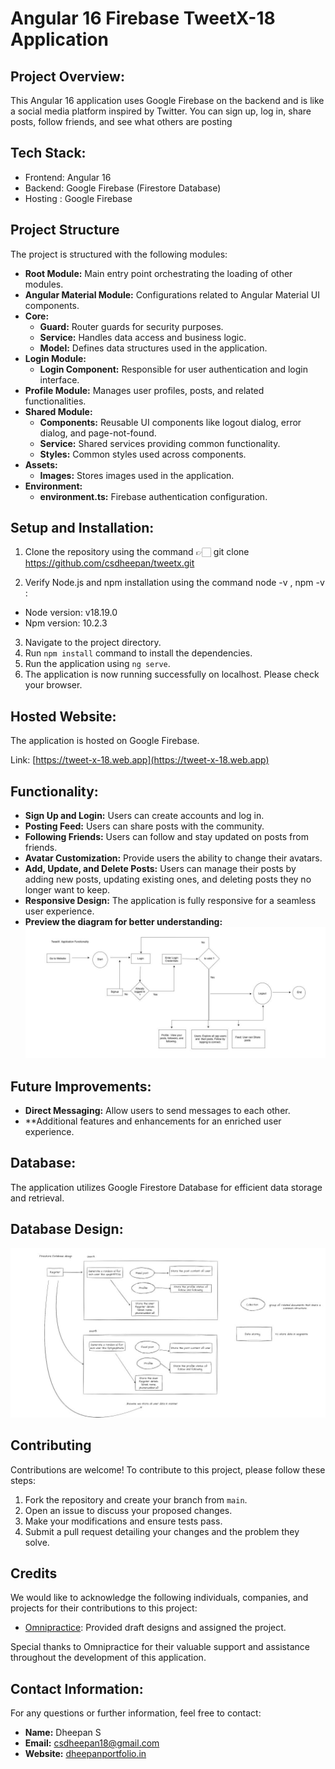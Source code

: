 # Angular 16 Firebase TweetX-18 Application

## Project Overview:
This Angular 16 application uses Google Firebase on the backend and is like a social media platform inspired by Twitter. You can sign up, log in, share posts, follow friends, and see what others are posting

## Tech Stack:
- Frontend: Angular 16
- Backend: Google Firebase (Firestore Database)
- Hosting : Google Firebase


## Project Structure
The project is structured with the following modules:

- **Root Module:** Main entry point orchestrating the loading of other modules.
- **Angular Material Module:** Configurations related to Angular Material UI components.
- **Core:**
  - **Guard:** Router guards for security purposes.
  - **Service:** Handles data access and business logic.
  - **Model:** Defines data structures used in the application.
- **Login Module:**
  - **Login Component:** Responsible for user authentication and login interface.
- **Profile Module:** Manages user profiles, posts, and related functionalities.
- **Shared Module:**
  - **Components:** Reusable UI components like logout dialog, error dialog, and page-not-found.
  - **Service:** Shared services providing common functionality.
  - **Styles:** Common styles used across components.
- **Assets:**
  - **Images:** Stores images used in the application.
- **Environment:**
  - **environment.ts:** Firebase authentication configuration.

## Setup and Installation:
1. Clone the repository using the command 👉🏻 git clone https://github.com/csdheepan/tweetx.git

2. Verify Node.js and npm installation using the command node -v , npm -v :
- Node version: v18.19.0
- Npm version: 10.2.3
3. Navigate to the project directory.
4. Run `npm install` command to install the dependencies.
5. Run the application using `ng serve`.
6. The application is now running successfully on localhost. Please check your browser.

## Hosted Website:
The application is hosted on Google Firebase.

Link: [https://tweet-x-18.web.app](https://tweet-x-18.web.app)

## Functionality:
- **Sign Up and Login:** Users can create accounts and log in.
- **Posting Feed:** Users can share posts with the community.
- **Following Friends:** Users can follow and stay updated on posts from friends.
- **Avatar Customization:** Provide users the ability to change their avatars.
- **Add, Update, and Delete Posts:** Users can manage their posts by adding new posts, updating existing ones, and deleting posts they no longer want to keep.
- **Responsive Design:** The application is fully responsive for a seamless user experience.
- **Preview the diagram for better understanding:** ![Application Functionality Diagram](src/assets/images/application-diagram.jpg)

## Future Improvements:
- **Direct Messaging:** Allow users to send messages to each other.
- **Additional features and enhancements for an enriched user experience.

## Database:
The application utilizes Google Firestore Database for efficient data storage and retrieval.

## Database Design:
![firestore database design diagram](src/assets/images/database-design.jpg)

## Contributing
Contributions are welcome! To contribute to this project, please follow these steps:

1. Fork the repository and create your branch from `main`.
2. Open an issue to discuss your proposed changes.
3. Make your modifications and ensure tests pass.
4. Submit a pull request detailing your changes and the problem they solve.

## Credits
We would like to acknowledge the following individuals, companies, and projects for their contributions to this project:

- [Omnipractice](https://omnipractice.co/): Provided draft designs and assigned the project.

Special thanks to Omnipractice for their valuable support and assistance throughout the development of this application.


## Contact Information:
For any questions or further information, feel free to contact:

- **Name:** Dheepan S
- **Email:** csdheepan18@gmail.com
- **Website:** [dheepanportfolio.in](https://dheepanportfolio.in)
